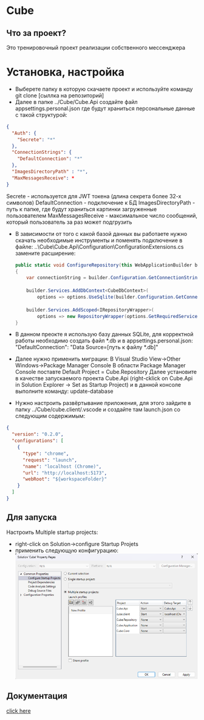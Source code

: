 # Cube
## Что за проект?
Это тренировочный проект реализации собственного мессенджера
# Установка, настройка
* Выберете папку в которую скачаете проект и используйте команду git clone [сыллка на репозиторий]
* Далее в папке ../Cube/Cube.Api создайте файл appsettings.personal.json где будут храниться персональные данные c такой структурой:
```json
{
  "Auth": {
    "Secrete": "*"
  },
  "ConnectionStrings": {
    "DefaultConnection": "*"
  },
  "ImagesDirectoryPath" : "*",
  "MaxMessagesReceive": *
}
```
Secrete - используется для JWT токена (длина секрета более 32-х символов)
DefaultConnection - подключение к БД
ImagesDirectoryPath - путь к папке, где будут храниться картинки загруженные пользователем
MaxMessagesReceive - максимальное число сообщений, который пользователь за раз может подгрузить

* В зависимости от того с какой базой данных вы работаете нужно скачать необходимые инструменты и поменять подключение в файле: ..\Cube\Cube.Api\Configuration\ConfigurationExtensions.cs замените расширение:

	```csharp
	public static void ConfigureRepository(this WebApplicationBuilder builder)
	{
	    var connectionString = builder.Configuration.GetConnectionString("DefaultConnection");

	    builder.Services.AddDbContext<CubeDbContext>(
	        options => options.UseSqlite(builder.Configuration.GetConnectionString("DefaultConnection")));

	    builder.Services.AddScoped<IRepositoryWrapper>(
	        options => new RepositoryWrapper(options.GetRequiredService<CubeDbContext>()));
	}
	```
* В данном преокте я использую базу данных SQLite, для корректной работы необходимо создать файл *.db и в appsettings.personal.json: "DefaultConnection": "Data Source=[путь к файлу *.db]"

* Далее нужно применить миграции:
В Visual Studio View->Other Windows->Package Manager Console
В области Package Manager Console поставте Default Project = Cube.Repository 
Далее установите в качестве запускаемого проекта Cube.Api (right-cklick on Cube.Api in Solution Explorer -> Set as Startup Project)
и в данной консоле выполните команду: update-database

* Нужно настроить развёртывание приложения, для этого зайдите в папку ../Cube/cube.client/.vscode и создайте там launch.json со следующим содержимым:
```json
{
  "version": "0.2.0",
  "configurations": [
    {
      "type": "chrome",
      "request": "launch",
      "name": "localhost (Chrome)",
      "url": "http://localhost:5173",
      "webRoot": "${workspaceFolder}"
    }
  ]
}
```

## Для запуска
Настроить Multiple startup projects:
* right-click on Solution->configure Startup Projets
* применить следующую конфигурацию:
![](./readmeImages/1.png)

## Документация
[click here](https://docs.google.com/document/d/1uuU6nUzgCSoHaY29WP4AvgfKLC9vyQFm7X9-kLy-8Ko/edit?usp=sharing)
